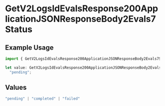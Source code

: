 # GetV2LogsIdEvalsResponse200ApplicationJSONResponseBody2Evals7Status

## Example Usage

```typescript
import { GetV2LogsIdEvalsResponse200ApplicationJSONResponseBody2Evals7Status } from "orq-poc-typescript-multi-env-version/models/operations";

let value: GetV2LogsIdEvalsResponse200ApplicationJSONResponseBody2Evals7Status =
  "pending";
```

## Values

```typescript
"pending" | "completed" | "failed"
```